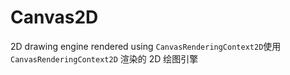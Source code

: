 # Canvas2D
2D drawing engine rendered using `CanvasRenderingContext2D`使用 `CanvasRenderingContext2D` 渲染的 2D 绘图引擎
